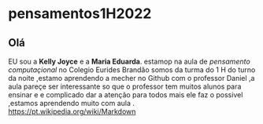 # pensamentos1H2022
## Olá
EU sou a **Kelly Joyce** e a **Maria Eduarda**. 
estamop na aula de *pensamento computaçional* no Colegio Eurides Brandão somos da turma do 1 H do turno da noite ,estamo aprendendo a mecher no Github com o professor Daniel ,a aula pareçe  ser interessante so que o professor tem muitos alunos para ensinar e e complicado dar a atenção para todos mais  ele faz o possivel ,estamos aprendendo muito com aula .
https://pt.wikipedia.org/wiki/Markdown
